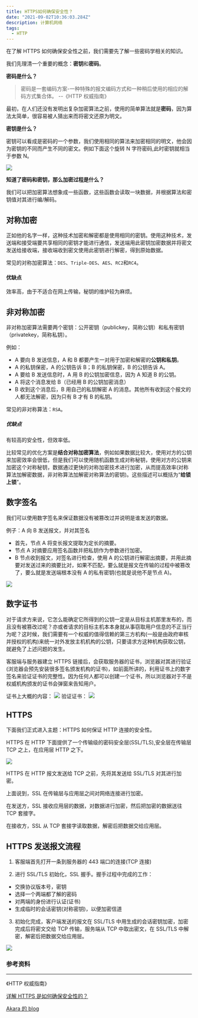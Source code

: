 ```yaml
---
title: HTTPS如何确保安全性？
date: "2021-09-02T10:36:03.284Z"
description: 计算机网络
tags:
  - HTTP
---
```


在了解 HTTPS 如何确保安全性之前，我们需要先了解一些密码学相关的知识。

我们先理清一个重要的概念：**密钥**和**密码**。

**密码是什么？**

> 密码是一套编码方案-一种特殊的报文编码方式和一种稍后使用的相应的解码方式集合体。 --《HTTP 权威指南》

最初，在人们还没有发明出复杂加密算法之前，使用的简单算法就是**密码**，因为算法太简单，很容易被人猜出来而将密文还原为明文。

**密钥是什么？**

密钥可以看成是密码的一个参数，我们使用相同的算法来加密相同的明文，他会因为密钥的不同而产生不同的密文。例如下面这个旋转 N 字符密码,此时密钥就相当于参数 N。

![](./images/1.jpg)

**知道了密码和密钥，那么加密过程是什么？**

我们可以把加密算法想象成一些函数，这些函数会读取一块数据，并根据算法和密钥值对其进行编/解码。

## 对称加密

正如他的名字一样，这种技术加密和解密都是使用相同的密钥。使用这种技术，发送端和接受端要共享相同的密钥才能进行通信，发送端用此密钥加密数据并将密文发送给接收端，接收端收到密文使用此密钥进行解密，得到原始数据。

常见的对称加密算法：`DES`、`Triple-DES`、`AES`、`RC2`和`RC4`。

#### 优缺点

效率高，由于不适合在网上传输，秘钥的维护较为麻烦。

## 非对称加密

非对称加密算法需要两个密钥：公开密钥（publickey，简称公钥）和私有密钥（privatekey，简称私钥）。

例如：

- A 要向 B 发送信息，A 和 B 都要产生一对用于加密和解密的**公钥和私钥**。
- A 的私钥保密，A 的公钥告诉 B；B 的私钥保密，B 的公钥告诉 A。
- A 要给 B 发送信息时，A 用 B 的公钥加密信息，因为 A 知道 B 的公钥。
- A 将这个消息发给 B（已经用 B 的公钥加密消息）
- B 收到这个消息后，B 用自己的私钥解密 A 的消息。其他所有收到这个报文的人都无法解密，因为只有 B 才有 B 的私钥。

常见的非对称算法：`RSA`。

##### 优缺点

有较高的安全性，但效率低。

比较常见的优化方案是**结合对称加密算法**，例如如果数据比较大，使用对方的公钥来加密效率会很低，但是我们可以使用随机函数生成对称秘钥，使用对方的公钥来加密这个对称秘钥，数据通过更快的对称加密技术进行加密，从而提高效率(对称算法加解密数据，非对称算法加解密对称算法的密钥)。这些描述可以概括为“**给锁上锁**”。

## 数字签名

我们可以使用数字签名来保证数据没有被篡改过并说明是谁发送的数据。

例子：A 向 B 发送报文，并对其签名

- 首先，节点 A 将变长报文提取为定长的摘要。
- 节点 A 对摘要应用签名函数并把私钥作为参数进行加密。
- B 节点收到报文，对签名进行检查，使用 A 的公钥进行解密出摘要，并用此摘要对发送过来的摘要比对，如果不匹配，要么就是报文在传输的过程中被篡改了，要么就是发送端根本没有 A 的私有密钥(也就是说他不是节点 A)。

![](./images/2.png)

## 数字证书

对于请求方来说，它怎么能确定它所得到的公钥一定是从目标主机那里发布的，而且没有被篡改过呢？亦或者请求的目标主机本本身就从事窃取用户信息的不正当行为呢？这时候，我们需要有一个权威的值得信赖的第三方机构(一般是由政府审核并授权的机构)来统一对外发放主机机构的公钥，只要请求方这种机构获取公钥，就避免了上述问题的发生。

客服端与服务器建立 HTTPS 链接后，会获取服务器的证书，浏览器对其进行验证(浏览器会预先安装很多签名颁发机构的证书)，如前面所讲的，利用证书上的数字签名来验证证书的完整性。因为任何人都可以创建一个证书，所以浏览器对于不是权威机构颁发的证书会弹窗来告知用户。

证书上大概的内容：
![](./images/3.png)
验证证书：
![](./images/4.png)

## HTTPS

下面我们正式进入主题：HTTPS 如何保证 HTTP 连接的安全性。

HTTPS 在 HTTP 下面提供了一个传输级的密码安全层(SSL/TLS),安全层在传输层 TCP 之上，在应用层 HTTP 之下。

![](./images/5.jpg)

HTTPS 在 HTTP 报文发送给 TCP 之前，先将其发送给 SSL/TLS 对其进行加密。

上面说到，SSL 在传输层与应用层之间对网络连接进行加密。

在发送方，SSL 接收应用层的数据，对数据进行加密，然后把加密的数据送往 TCP 套接字。

在接收方，SSL 从 TCP 套接字读取数据，解密后把数据交给应用层。

## HTTPS 发送报文流程

1. 客服端首先打开一条到服务器的 443 端口的连接(TCP 连接)

2. 进行 SSL/TLS 初始化，SSL 握手。握手过程中完成的工作：

- 交换协议版本号，密钥
- 选择一个两端都了解的密码
- 对两端的身份进行认证(证书)
- 生成临时的会话密钥(对称密钥)，以便加密信道

3. 初始化完成，客户端发送的报文在 SSL/TLS 中用生成的会话密钥加密，加密完成后将密文交给 TCP 传输，服务端从 TCP 中取出密文，在 SSL/TLS 中解密，解密后把数据交给应用层。

![](./images/6.png)

### 参考资料

---

《HTTP 权威指南》

[详解 HTTPS 是如何确保安全性的？](https://blog.csdn.net/wx_962464/article/details/51043069)

[Akara 的 blog](https://messiahhh.github.io/blog/frontend/%E8%AE%A1%E7%AE%97%E6%9C%BA%E7%BD%91%E7%BB%9C.html#https)
